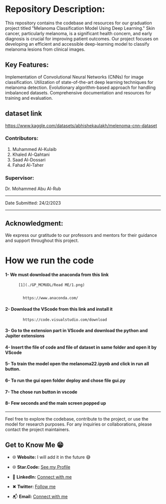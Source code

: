  # Repository Description:

This repository contains the codebase and resources for our graduation project titled "Melanoma Classification Model Using Deep Learning." Skin cancer, particularly melanoma, is a significant health concern, and early diagnosis is crucial for improving patient outcomes. Our project focuses on developing an efficient and accessible deep-learning model to classify melanoma lesions from clinical images.

## Key Features:

Implementation of Convolutional Neural Networks (CNNs) for image classification.
Utilization of state-of-the-art deep learning techniques for melanoma detection.
Evolutionary algorithm-based approach for handling imbalanced datasets.
Comprehensive documentation and resources for training and evaluation.

## dataset link

https://www.kaggle.com/datasets/abhishekaulakh/melenoma-cnn-dataset

### Contributors:
1. Muhammed Al-Kulaib
2. Khaled Al-Qahtani
3. Saad Al-Dossari
4. Fahad Al-Taher
### Supervisor:
Dr. Mohammed Abu Al-Rub
____________________________________________________________________
Date Submitted: 24/2/2023
____________________________________________________________________
## Acknowledgment:

We express our gratitude to our professors and mentors for their guidance and support throughout this project.


# How we run the code 

#### 1-	We must download the anaconda from this link
          [1](./GP_MCMUDL/Read ME/1.png)


            https://www.anaconda.com/
#### 2- Download the VScode from this link and install it 
            https://code.visualstudio.com/download
#### 3- Go to the extension part in VScode and download the python and Jupiter extensions

#### 4- Insert the file of code and file of dataset in same folder and open it by VScode

#### 5- To train the model open the melanoma22.ipynb and click in run all button.

#### 6-	To run the gui open folder deploy and chose file gui.py

#### 7- The chose run button in vscode

#### 8- Few seconds and the main screen popped up 
_______________________________________________________________________________________________________
Feel free to explore the codebase, contribute to the project, or use the model for research purposes. For any inquiries or collaborations, please contact the project maintainers.

## Get to Know Me  😁

- 🌐 **Website:**  I will add it in the future 😅
  
- 🌐 **Star.Code:** [See my Profile](https://profile.satr.codes/buashraf/public/overview)

- 💼 **LinkedIn:** [Connect with me](www.linkedin.com/in/muhammed-alkulaib-773492238)

- ✖ **Twitter:** [Follow me](https://twitter.com/bo_ashraf)

- 📬 **Email:** [Connect with me](muhammedalmugera21@gmail.com)
